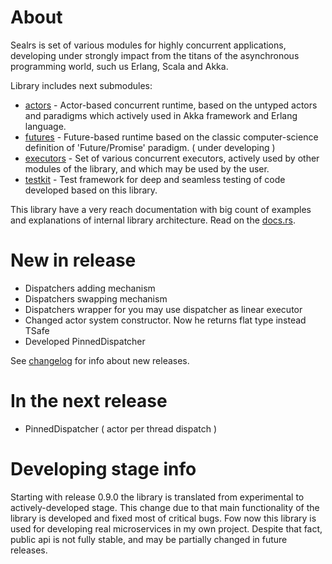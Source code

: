 
# About

Sealrs is set of various modules for highly concurrent applications, developing under strongly impact from the titans of the asynchronous programming world, such us Erlang, Scala and Akka.

Library includes next submodules:
* [actors](https://docs.rs/sealrs/*/sealrs/actors/index.html) - Actor-based concurrent runtime, based on the untyped actors and paradigms which actively used in Akka framework and Erlang language.
* [futures](https://docs.rs/sealrs/*/sealrs/futures/index.html) - Future-based runtime based on the classic computer-science definition of 'Future/Promise' paradigm. ( under developing )
* [executors](https://docs.rs/sealrs/*/sealrs/executors/index.html) - Set of various concurrent executors, actively used by other modules of the library, and which may be used by the user.
* [testkit](https://docs.rs/sealrs/*/sealrs/testkit/index.html) - Test framework for deep and seamless testing of code developed based on this library.

This library have a very reach documentation with big count of examples and explanations of internal library architecture. Read on the [docs.rs](https://docs.rs/sealrs/).

# New in release

* Dispatchers adding mechanism
* Dispatchers swapping mechanism
* Dispatchers wrapper for you may use dispatcher as linear executor
* Changed actor system constructor. Now he returns flat type instead TSafe
* Developed PinnedDispatcher

See [changelog](https://github.com/Serbis/sealrs/blob/master/changelog.md) for info about new releases.

# In the next release

* PinnedDispatcher ( actor per thread dispatch )

# Developing stage info

Starting with release 0.9.0 the library is translated from experimental to actively-developed stage. This change due to that main functionality of the library is developed and fixed most of critical bugs. Fow now this library is used for developing real microservices in my own project. Despite that fact, public api is not fully stable, and may be partially changed in future releases.